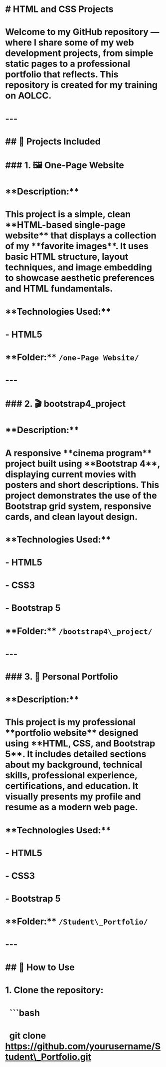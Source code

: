 # \# HTML and CSS Projects

# 

# Welcome to my GitHub repository — where I share some of my web development projects, from simple static pages to a professional portfolio that reflects. This repository is created for my training on AOLCC.

# 

# ---

# 

# \## 📁 Projects Included

# 

# \### 1. 🖼️ One-Page Website

# 

# \*\*Description:\*\*  

# This project is a simple, clean \*\*HTML-based single-page website\*\* that displays a collection of my \*\*favorite images\*\*. It uses basic HTML structure, layout techniques, and image embedding to showcase aesthetic preferences and HTML fundamentals.

# 

# \*\*Technologies Used:\*\*  

# \- HTML5  

# 

# \*\*Folder:\*\* `/one-Page Website/`

# 

# ---

# 

# \### 2. 🎬 bootstrap4\_project

# 

# \*\*Description:\*\*  

# A responsive \*\*cinema program\*\* project built using \*\*Bootstrap 4\*\*, displaying current movies with posters and short descriptions. This project demonstrates the use of the Bootstrap grid system, responsive cards, and clean layout design.

# 

# \*\*Technologies Used:\*\*  

# \- HTML5  

# \- CSS3  

# \- Bootstrap 5

# 

# \*\*Folder:\*\* `/bootstrap4\_project/`

# 

# ---

# 

# \### 3. 💼 Personal Portfolio

# 

# \*\*Description:\*\*  

# This project is my professional \*\*portfolio website\*\* designed using \*\*HTML, CSS, and Bootstrap 5\*\*. It includes detailed sections about my background, technical skills, professional experience, certifications, and education. It visually presents my profile and resume as a modern web page.

# 

# \*\*Technologies Used:\*\*  

# \- HTML5  

# \- CSS3  

# \- Bootstrap 5  

# 

# 

# \*\*Folder:\*\* `/Student\_Portfolio/`

# 

# ---

# 

# \## 🚀 How to Use

# 

# 1\. Clone the repository:

# &nbsp;  ```bash

# &nbsp;  git clone https://github.com/yourusername/Student\_Portfolio.git



